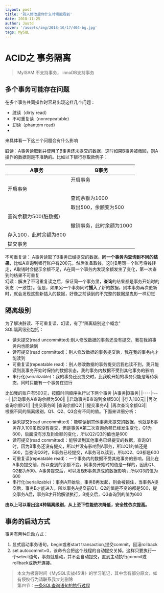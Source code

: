 ```yaml
---
layout: post
title: '别人修改后你什么时候能看到'
date: 2018-11-25
author: Justd
cover: '/assets/img/2018-10/17/404-bg.jpg'
tags: MySQL   
---
```

# ACID之 事务隔离    

>MyISAM 不支持事务， innoDB支持事务   


## 多个事务可能存在问题
在多个事务共同操作时容易出现这样几个问题：
- 脏读（dirty read）
- 不可重复读（nonrepeatable）
- 幻读（phantom read）      
- 
来具体看一下这三个问题会有什么影响     

脏读：A事务读取到并使用了B事务还未提交的数据，这时如果B事务被撤回，则A操作的数据则是不准确的。比如以下银行存取款例子：   

|A事务|B事务|     
|----|----|    
||开启事务|
|开启事务||    
||查询余额为1000|   
||取出500，余额变为500|  
|查询余额为500(脏数据)||
||撤销事务，此时余额为1000|
|存入100，此时余额为600||
|提交事务||

不可重复读： A事务读取了B事务已经提交的数据。**同一个事务内查询到不同的结果**，比如A查询到银行账户有200元，然后准备取钱，这时B用同一个账号将钱转走，A取钱时会提示余额不足，A在同一个事务内发现余额发生了变化，第一次查到的结果不可重复     
幻读：解决了不可重复读之后，保证同一个事务里，**查询**的结果都是事务开始时的状态（一致性）。但是，如果另一个事务同时**插入**了新的数据，则本事务再次更新时，就会发现这些新插入的数据，好像之前读到的不完整的数据是鬼影一样幻觉    

## 隔离级别   
为了解决脏读、不可重复读、幻读，有了"隔离级别这个概念"   
SQL隔离级别包括：   
- 读未提交(read uncommitted):别人修改数据的事务还没有提交，我在我的事务内也能读到
- 读可提交(read committed)：别人修改数据的事务提交后，我在我的事务内才能读到
- 可重复读(repeatable read)：别人修改数据的事务提交后我也读不到，我只能读到我事务开始时保持的数据状态，我的事务内数据不受到其他事务的影响
- 串行化(serializable)：我的事务还没提交时，比我晚开始的事务只能是等待状态，同时只能有一个事务在进行   



比如我的账户有500元，按照时间顺序执行以下两个事务
|A事务|B事务|
|----|-----|
|启动事务A查询余额为500||
||启动事务B查询到余额500|
||存入100元|
|再次查询余额Q1||
||提交事务B|
|查询余额Q2||
|提交事务A||
|再次查询余额Q3||   
根据不同的隔离级别，Q1、Q2、Q3会有不同的值。下面来详细分析：   
- 读未提交(read uncommitted)：能够读到其他事务未提交的数据，也就是B事务存入100虽然没有提交，但是事务A第二次查询余额已经发生变化，Q1为600，后面没有涉及到金额的变化，所以Q2/Q3的值也是600    
- 读可提交(read committed)：能够读到其他事务已经提交的数据，查询Q1时，因为B事务还没有提交，所以并没有影响到A事务，所以Q1的值还是500，当查询Q2时，B事务已经提交，A事务可以读到，所以Q2、Q3都是600
- 可重复读(repeatable read)：一个事务内的数据不受其他事务的影响，因此在A事务提交前，所以查到的余额不变，同事务开始时的值是一样的，因此Q1、Q2都为500。A事务提交后，可以发现B事务造成的数据影响，所以Q3的值为600
-  串行化(serializable)：事务A开始后，事务B再发起，则会被锁住，当事务A提交后，事务B才能进入，所以事务A提交前Q1、Q2的值是不变的都是500，提交事务A后，事务B才开始解锁执行，B提交后，Q3查询到的值为600   
  
**由以上可以看出这4种隔离级别，从上至下性能依次降低，安全性依次提高。**



## 事务的启动方式   
事务有两种启动方式：   
1. 显式启动事务语句，begin或者start transaction,提交commit，回滚rollback
2. set autocommit=0，该命令会把这个线程的自动提交关掉。这样只要执行一个select语句，事务就启动，并不会自动提交，直到主动执行commit或rollback或断开连接。    


>本文为极客时间《MySQL实战45讲》的学习笔记，其中含有部分原文，如有侵权行为请联系我立刻删除    
第四节：[一条SQL查询语句的执行过程](https://justed.github.io/2018/11/30/MySQL-index-4.html)